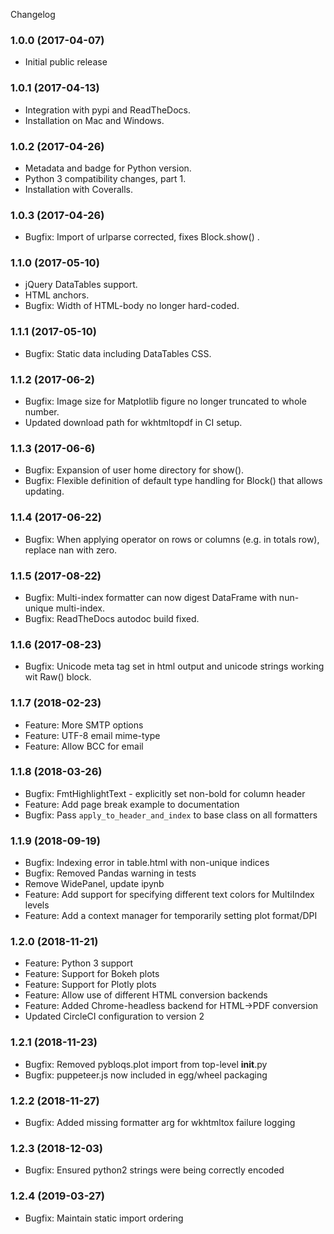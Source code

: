 Changelog

### 1.0.0 (2017-04-07)

  * Initial public release

### 1.0.1 (2017-04-13)

  * Integration with pypi and ReadTheDocs.
  * Installation on Mac and Windows.

### 1.0.2 (2017-04-26)

  * Metadata and badge for Python version.
  * Python 3 compatibility changes, part 1.
  * Installation with Coveralls.

### 1.0.3 (2017-04-26)

  * Bugfix: Import of urlparse corrected, fixes Block.show() .

### 1.1.0 (2017-05-10)

  * jQuery DataTables support.
  * HTML anchors.
  * Bugfix: Width of HTML-body no longer hard-coded.

### 1.1.1 (2017-05-10)

  * Bugfix: Static data including DataTables CSS.

### 1.1.2 (2017-06-2)

  * Bugfix: Image size for Matplotlib figure no longer truncated to whole number.
  * Updated download path for wkhtmltopdf in CI setup.
 
### 1.1.3 (2017-06-6)

  * Bugfix: Expansion of user home directory for show().
  * Bugfix: Flexible definition of default type handling for Block() that allows updating.

### 1.1.4 (2017-06-22)

  * Bugfix: When applying operator on rows or columns (e.g. in totals row), replace nan with zero.
 
### 1.1.5 (2017-08-22)

  * Bugfix: Multi-index formatter can now digest DataFrame with nun-unique multi-index.
  * Bugfix: ReadTheDocs autodoc build fixed.
  
### 1.1.6 (2017-08-23)

  * Bugfix: Unicode meta tag set in html output and unicode strings working wit Raw() block.
 
### 1.1.7 (2018-02-23)

  * Feature: More SMTP options
  * Feature: UTF-8 email mime-type
  * Feature: Allow BCC for email

### 1.1.8 (2018-03-26)

  * Bugfix: FmtHighlightText - explicitly set non-bold for column header
  * Feature: Add page break example to documentation
  * Bugfix: Pass `apply_to_header_and_index` to base class on all formatters

### 1.1.9 (2018-09-19)

  * Bugfix: Indexing error in table.html with non-unique indices
  * Bugfix: Removed Pandas warning in tests
  * Remove WidePanel, update ipynb
  * Feature: Add support for specifying different text colors for MultiIndex levels
  * Feature: Add a context manager for temporarily setting plot format/DPI

### 1.2.0 (2018-11-21)

  * Feature: Python 3 support
  * Feature: Support for Bokeh plots 
  * Feature: Support for Plotly plots
  * Feature: Allow use of different HTML conversion backends
  * Feature: Added Chrome-headless backend for HTML->PDF conversion  
  * Updated CircleCI configuration to version 2
   
### 1.2.1 (2018-11-23)

  * Bugfix: Removed pybloqs.plot import from top-level __init__.py
  * Bugfix: puppeteer.js now included in egg/wheel packaging

### 1.2.2 (2018-11-27)

  * Bugfix: Added missing formatter arg for wkhtmltox failure logging

### 1.2.3 (2018-12-03)

  * Bugfix: Ensured python2 strings were being correctly encoded

### 1.2.4 (2019-03-27)

  * Bugfix: Maintain static import ordering

